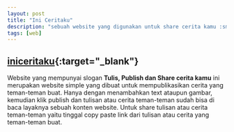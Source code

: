 ```yaml
---
layout: post
title: "Ini Ceritaku"
description: "sebuah website yang digunakan untuk share cerita kamu :smile:"
tags: [web]
---
```


## [iniceritaku](https://www.iniceritaku.ga/){:target="_blank"}

Website yang mempunyai slogan **Tulis, Publish dan Share cerita kamu** ini merupakan website simple yang dibuat untuk mempublikasikan cerita yang teman-teman buat.
Hanya dengan menambahkan text ataupun gambar, kemudian klik publish dan tulisan atau cerita teman-teman sudah bisa di baca layaknya sebuah konten website.
Untuk share tulisan atau cerita teman-teman yaitu tinggal copy paste link dari tulisan atau cerita yang teman-teman buat.
